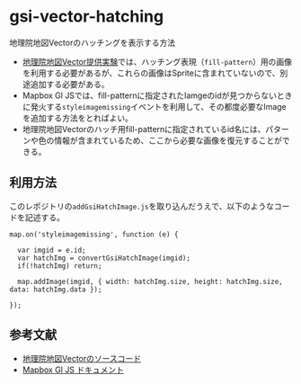 # gsi-vector-hatching
地理院地図Vectorのハッチングを表示する方法

* [地理院地図Vector提供実験](https://maps.gsi.go.jp/vector/)では、ハッチング表現（`fill-pattern`）用の画像を利用する必要があるが、これらの画像はSpriteに含まれていないので、別途追加する必要がある。
* Mapbox Gl JSでは、fill-patternに指定されたIamgeのidが見つからないときに発火する`styleimagemissing`イベントを利用して、その都度必要なImageを追加する方法をとればよい。 
* 地理院地図Vectorのハッチ用fill-patternに指定されているid名には、パターンや色の情報が含まれているため、ここから必要な画像を復元することができる。

## 利用方法
このレポジトリの`addGsiHatchImage.js`を取り込んだうえで、以下のようなコードを記述する。

```
map.on('styleimagemissing', function (e) {
  
  var imgid = e.id;
  var hatchImg = convertGsiHatchImage(imgid);
  if(!hatchImg) return;
  
  map.addImage(imgid, { width: hatchImg.size, height: hatchImg.size, data: hatchImg.data });
  
});
```

## 参考文献
* [地理院地図Vectorのソースコード](https://github.com/gsi-cyberjapan/gsimaps-vector-experiment)
* [Mapbox Gl JS ドキュメント](https://docs.mapbox.com/mapbox-gl-js/style-spec/)
